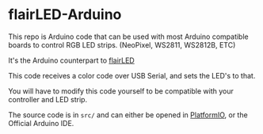# flairLED-Arduino
This repo is Arduino code that can be used with most Arduino compatible boards to control RGB LED strips.
(NeoPixel, WS2811, WS2812B, ETC)

It's the Arduino counterpart to [flairLED](https://github.com/AlexSwensen/flairLED)

This code receives a color code over USB Serial, and sets the LED's to that.

You will have to modify this code yourself to be compatible with your controller and LED strip.

The source code is in `src/` and can either be opened in [PlatformIO](http://platformio.org/), or the Official Arduino IDE.
